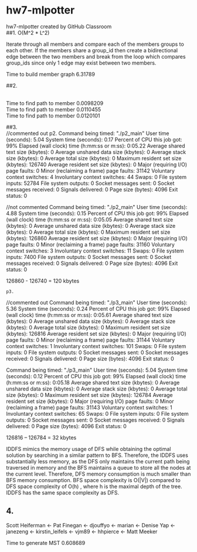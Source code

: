 # hw7-mlpotter
hw7-mlpotter created by GitHub Classroom
<br /> 
##1.
O(M^2 * L^2)

Iterate through all members and compare each of the members groups to each other. If the members share a group_id then create a bidirectional edge between the two members and break from the loop which compares group_ids since only 1 edge may exist between two members.

Time to build member graph 6.31789

##2.

<br /> Time to find path to member 0.0098209
<br /> Time to find path to member 0.0110455
<br /> Time to find path to member 0.0120101

##3. 
<br />//commented out
	p2. 
Command being timed: "./p2_main"
        User time (seconds): 5.04
        System time (seconds): 0.17
        Percent of CPU this job got: 99%
        Elapsed (wall clock) time (h:mm:ss or m:ss): 0:05.22
        Average shared text size (kbytes): 0
        Average unshared data size (kbytes): 0
        Average stack size (kbytes): 0
        Average total size (kbytes): 0
        Maximum resident set size (kbytes): 126740
        Average resident set size (kbytes): 0
        Major (requiring I/O) page faults: 0
        Minor (reclaiming a frame) page faults: 31142
        Voluntary context switches: 4
        Involuntary context switches: 44
        Swaps: 0
        File system inputs: 52784
        File system outputs: 0
        Socket messages sent: 0
        Socket messages received: 0
        Signals delivered: 0
        Page size (bytes): 4096
        Exit status: 0

   //not commented
Command being timed: "./p2_main"
        User time (seconds): 4.88
        System time (seconds): 0.15
        Percent of CPU this job got: 99%
        Elapsed (wall clock) time (h:mm:ss or m:ss): 0:05.05
        Average shared text size (kbytes): 0
        Average unshared data size (kbytes): 0
        Average stack size (kbytes): 0
        Average total size (kbytes): 0
        Maximum resident set size (kbytes): 126860
        Average resident set size (kbytes): 0
        Major (requiring I/O) page faults: 0
        Minor (reclaiming a frame) page faults: 31160
        Voluntary context switches: 3
        Involuntary context switches: 11
        Swaps: 0
        File system inputs: 7400
        File system outputs: 0
        Socket messages sent: 0
        Socket messages received: 0
        Signals delivered: 0
        Page size (bytes): 4096
        Exit status: 0

126860 - 126740 = 120 kbytes

	p3.
//commented out
Command being timed: "./p3_main"
        User time (seconds): 5.36
        System time (seconds): 0.24
        Percent of CPU this job got: 99%
        Elapsed (wall clock) time (h:mm:ss or m:ss): 0:05.61
        Average shared text size (kbytes): 0
        Average unshared data size (kbytes): 0
        Average stack size (kbytes): 0
        Average total size (kbytes): 0
        Maximum resident set size (kbytes): 126816
        Average resident set size (kbytes): 0
        Major (requiring I/O) page faults: 0
        Minor (reclaiming a frame) page faults: 31144
        Voluntary context switches: 1
        Involuntary context switches: 101
        Swaps: 0
        File system inputs: 0
        File system outputs: 0
        Socket messages sent: 0
        Socket messages received: 0
        Signals delivered: 0
        Page size (bytes): 4096
        Exit status: 0

Command being timed: "./p3_main"
        User time (seconds): 5.04
        System time (seconds): 0.12
        Percent of CPU this job got: 99%
        Elapsed (wall clock) time (h:mm:ss or m:ss): 0:05.18
        Average shared text size (kbytes): 0
        Average unshared data size (kbytes): 0
        Average stack size (kbytes): 0
        Average total size (kbytes): 0
        Maximum resident set size (kbytes): 126784
        Average resident set size (kbytes): 0
        Major (requiring I/O) page faults: 0
        Minor (reclaiming a frame) page faults: 31143
        Voluntary context switches: 1
        Involuntary context switches: 65
        Swaps: 0
        File system inputs: 0
        File system outputs: 0
        Socket messages sent: 0
        Socket messages received: 0
        Signals delivered: 0
        Page size (bytes): 4096
        Exit status: 0

126816 – 126784 = 32 kbytes


IDDFS mimics the memory usage of DFS while obtaining the optimal solution by searching in a similar pattern to BFS. Therefore, the IDDFS uses substantially less memory, as the DFS only maintains the current path being traversed in memory and the BFS maintains a queue to store all the nodes at the current level. Therefore, DFS memory consumption is much smaller than BFS memory consumption.
BFS space complexity is O(|V|) compared to DFS space complexity of O(h) , where h is the maximal depth of the tree. 
IDDFS has the same space complexity as DFS.

## 4.
Scott Heiferman <- Pat Finegan <- djouffyo <- marian <- Denise Yap <- janezeng <- kirstin_leifels <- vjm89 <- hhpierce <- Matt Meeker

Time to generate MST 0.608689
